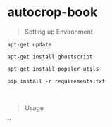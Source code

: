 # autocrop-book


> Setting up Environment

`apt-get update`

`apt-get install ghostscript`

`apt-get install poppler-utils`

`pip install -r requirements.txt`

<br>


> Usage

``
